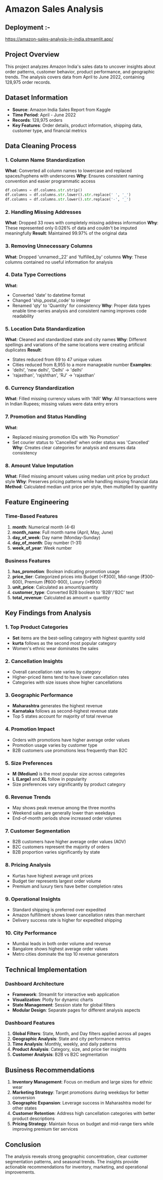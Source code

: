 # Amazon Sales Analysis

## Deployment :-  

https://amazon-sales-analysis-in-india.streamlit.app/


## Project Overview
This project analyzes Amazon India's sales data to uncover insights about order patterns, customer behavior, product performance, and geographic trends. The analysis covers data from April to June 2022, containing 128,975 order records.

## Dataset Information
- **Source**: Amazon India Sales Report from Kaggle
- **Time Period**: April - June 2022
- **Records**: 128,975 orders
- **Key Features**: Order details, product information, shipping data, customer type, and financial metrics

## Data Cleaning Process

### 1. Column Name Standardization
**What**: Converted all column names to lowercase and replaced spaces/hyphens with underscores
**Why**: Ensures consistent naming convention and easier programmatic access
```python
df.columns = df.columns.str.strip()
df.columns = df.columns.str.lower().str.replace(' ', '_')
df.columns = df.columns.str.lower().str.replace('-', '_')
```

### 2. Handling Missing Addresses
**What**: Dropped 33 rows with completely missing address information
**Why**: These represented only 0.026% of data and couldn't be imputed meaningfully
**Result**: Maintained 99.97% of the original data

### 3. Removing Unnecessary Columns
**What**: Dropped 'unnamed:_22' and 'fulfilled_by' columns
**Why**: These columns contained no useful information for analysis

### 4. Data Type Corrections
**What**: 
- Converted 'date' to datetime format
- Changed 'ship_postal_code' to integer
- Renamed 'qty' to 'Quantity' for consistency
**Why**: Proper data types enable time-series analysis and consistent naming improves code readability

### 5. Location Data Standardization
**What**: Cleaned and standardized state and city names
**Why**: Different spellings and variations of the same locations were creating artificial duplicates
**Result**: 
- States reduced from 69 to 47 unique values
- Cities reduced from 8,955 to a more manageable number
**Examples**:
- 'delhi', 'new delhi', 'Delhi' → 'delhi'
- 'rajasthan', 'rajshthan', 'RJ' → 'rajasthan'

### 6. Currency Standardization
**What**: Filled missing currency values with 'INR'
**Why**: All transactions were in Indian Rupees; missing values were data entry errors

### 7. Promotion and Status Handling
**What**: 
- Replaced missing promotion IDs with 'No Promotion'
- Set courier status to 'Cancelled' when order status was 'Cancelled'
**Why**: Creates clear categories for analysis and ensures data consistency

### 8. Amount Value Imputation
**What**: Filled missing amount values using median unit price by product style
**Why**: Preserves pricing patterns while handling missing financial data
**Method**: Calculated median unit price per style, then multiplied by quantity

## Feature Engineering

### Time-Based Features
1. **month**: Numerical month (4-6)
2. **month_name**: Full month name (April, May, June)
3. **day_of_week**: Day name (Monday-Sunday)
4. **day_of_month**: Day number (1-31)
5. **week_of_year**: Week number

### Business Features
1. **has_promotion**: Boolean indicating promotion usage
2. **price_tier**: Categorized prices into Budget (<₹300), Mid-range (₹300-600), Premium (₹600-900), Luxury (>₹900)
3. **unit_price**: Calculated as amount/quantity
4. **customer_type**: Converted B2B boolean to 'B2B'/'B2C' text
5. **total_revenue**: Calculated as amount × quantity

## Key Findings from Analysis

### 1. Top Product Categories
- **Set** items are the best-selling category with highest quantity sold
- **kurta** follows as the second most popular category
- Women's ethnic wear dominates the sales

### 2. Cancellation Insights
- Overall cancellation rate varies by category
- Higher-priced items tend to have lower cancellation rates
- Categories with size issues show higher cancellations

### 3. Geographic Performance
- **Maharashtra** generates the highest revenue
- **Karnataka** follows as second-highest revenue state
- Top 5 states account for majority of total revenue

### 4. Promotion Impact
- Orders with promotions have higher average order values
- Promotion usage varies by customer type
- B2B customers use promotions less frequently than B2C

### 5. Size Preferences
- **M (Medium)** is the most popular size across categories
- **L (Large)** and **XL** follow in popularity
- Size preferences vary significantly by product category

### 6. Revenue Trends
- May shows peak revenue among the three months
- Weekend sales are generally lower than weekdays
- End-of-month periods show increased order volumes

### 7. Customer Segmentation
- B2B customers have higher average order values (AOV)
- B2C customers represent the majority of orders
- B2B proportion varies significantly by state

### 8. Pricing Analysis
- Kurtas have highest average unit prices
- Budget tier represents largest order volume
- Premium and luxury tiers have better completion rates

### 9. Operational Insights
- Standard shipping is preferred over expedited
- Amazon fulfillment shows lower cancellation rates than merchant
- Delivery success rate is higher for expedited shipping

### 10. City Performance
- Mumbai leads in both order volume and revenue
- Bangalore shows highest average order values
- Metro cities dominate the top 10 revenue generators

## Technical Implementation

### Dashboard Architecture
- **Framework**: Streamlit for interactive web application
- **Visualization**: Plotly for dynamic charts
- **State Management**: Session state for global filters
- **Modular Design**: Separate pages for different analysis aspects

### Dashboard Features
1. **Global Filters**: State, Month, and Day filters applied across all pages
2. **Geographic Analysis**: State and city performance metrics
3. **Time Analysis**: Monthly, weekly, and daily patterns
4. **Product Analysis**: Category, size, and price tier insights
5. **Customer Analysis**: B2B vs B2C segmentation

## Business Recommendations

1. **Inventory Management**: Focus on medium and large sizes for ethnic wear
2. **Marketing Strategy**: Target promotions during weekdays for better conversion
3. **Geographic Expansion**: Leverage success in Maharashtra model for other states
4. **Customer Retention**: Address high cancellation categories with better product descriptions
5. **Pricing Strategy**: Maintain focus on budget and mid-range tiers while improving premium tier services

## Conclusion
The analysis reveals strong geographic concentration, clear customer segmentation patterns, and seasonal trends. The insights provide actionable recommendations for inventory, marketing, and operational improvements.
